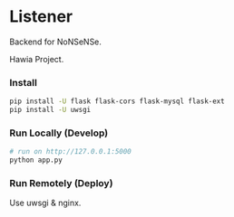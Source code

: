 # Listener

Backend for NoNSeNSe.

Hawia Project.

### Install
```bash
pip install -U flask flask-cors flask-mysql flask-ext
pip install -U uwsgi
```

### Run Locally (Develop)
```bash
# run on http://127.0.0.1:5000
python app.py
```

### Run Remotely (Deploy)
Use uwsgi & nginx.